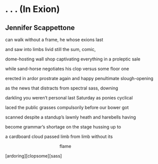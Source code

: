 # . . . (In Exion)
## Jennifer Scappettone
can walk without
a frame, he
whose exions last

and saw into
limbs livid still
the sum, comic,

dome-hosting wall shop
captivating everything in
a proleptic sale

while sand-horse negotiates
his clop versus
some floor one

erected in ardor
prostrate again and
happy penultimate slough-opening

as the news
that distracts from
spectral sass, downing

darkling you weren’t
personal last Saturday
as ponies cyclical

laced the public
grasses compulsorily before
our bower got

scanned despite a
standup’s lawnly heath
and harebells having

become grammar’s shortage
on the stage
hussing up to

a cardboard cloud
passed limb from
limb without its

                                            flame









[ardoring][clopsome][sass]